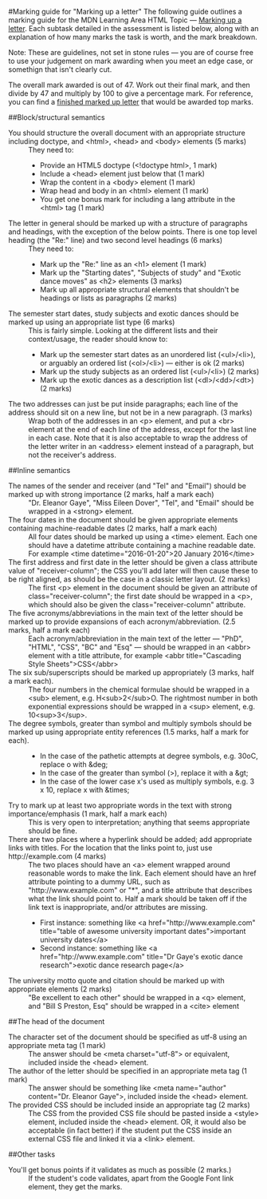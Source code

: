 #Marking guide for "Marking up a letter"
The following guide outlines a marking guide for the MDN Learning Area HTML Topic — [Marking up a letter](https://developer.mozilla.org/en-US/Learn/HTML/Introduction_to_HTML/Marking_up_a_letter). Each subtask detailed in the assessment is listed below, along with an explanation of how many marks the task is worth, and the mark breakdown.

Note: These are guidelines, not set in stone rules — you are of course free to use your judgement on mark awarding when you meet an edge case, or somethign that isn't clearly cut.

The overall mark awarded is out of 47. Work out their final mark, and then divide by 47 and multiply by 100 to give a percentage mark. For reference, you can find a [finished marked up letter](index.html) that would be awarded top marks.

##Block/structural semantics

<dl>
<dt>You should structure the overall document with an appropriate structure including doctype, and &lt;html&gt;, &lt;head&gt; and &lt;body&gt; elements (5 marks)</dt>
<dd>They need to:
<ul>
  <li>Provide an HTML5 doctype (&lt;!doctype html&gt;, 1 mark)</li>
  <li>Include a &lt;head&gt; element just below that (1 mark)</li>
  <li>Wrap the content in a &lt;body&gt; element (1 mark)</li>
  <li>Wrap head and body in an &lt;html&gt; element (1 mark)</li>
  <li>You get one bonus mark for including a lang attribute in the &lt;html&gt; tag (1 mark)</li>
</ul>
</dd>
<dt>The letter in general should be marked up with a structure of paragraphs and headings, with the exception of the below points. There is one top level heading (the "Re:" line) and two second level headings (6 marks)</dt>
<dd>They need to:
  <ul>
  <li>Mark up the "Re:" line as an &lt;h1&gt; element (1 mark)</li>
  <li>Mark up the "Starting dates", "Subjects of study" and "Exotic dance moves" as &lt;h2&gt; elements (3 marks)</li>
  <li>Mark up all appropriate structural elements that shouldn't be headings or lists as paragraphs (2 marks)</li>
</ul>
</dd>
<dt>The semester start dates, study subjects and exotic dances should be marked up using an appropriate list type (6 marks)</dt>
<dd>This is fairly simple. Looking at the different lists and their context/usage, the reader should know to:
<ul>
  <li>Mark up the semester start dates as an unordered list (&lt;ul&gt;/&lt;li&gt;), or arguably an ordered list (&lt;ol&gt;/&lt;li&gt;) — either is ok (2 marks)</li>
  <li>Mark up the study subjects as an ordered list (&lt;ul&gt;/&lt;li&gt;) (2 marks)</li>
  <li>Mark up the exotic dances as a description list (&lt;dl&gt;/&lt;dd&gt;/&lt;dt&gt;) (2 marks)</li>
</ul>
</dd>
<dt>The two addresses can just be put inside paragraphs; each line of the address should sit on a new line, but not be in a new paragraph. (3 marks)</dt>
<dd>Wrap both of the addresses in an &lt;p&gt; element, and put a &lt;br&gt; element at the end of each line of the address, except for the last line in each case. Note that it is also acceptable to wrap the address of the letter writer in an &lt;address&gt; element instead of a paragraph, but not the receiver's address.</dd>
</dl>

##Inline semantics

<dl>
<dt>The names of the sender and receiver (and "Tel" and "Email") should be marked up with strong importance (2 marks, half a mark each)</dt>
<dd>"Dr. Eleanor Gaye", "Miss Eileen Dover", "Tel", and "Email" should be wrapped in a &lt;strong&gt; element.</dd>
<dt>The four dates in the document should be given appropriate elements containing machine-readable dates (2 marks, half a mark each)</dt>
<dd>All four dates should be marked up using a &lt;time&gt; element. Each one should have a datetime attribute containing a machine readable date. For example &lt;time datetime="2016-01-20"&gt;20 January 2016&lt;/time&gt;</dd>
<dt>The first address and first date in the letter should be given a class attribute value of "receiver-column"; the CSS you'll add later will then cause these to be right aligned, as should be the case in a classic letter layout. (2 marks)</dt>
<dd>The first &lt;p&gt; element in the document should be given an attribute of class="receiver-column"; the first date should be wrapped in a &lt;p&gt;, which should also be given the class="receiver-column" attribute.</dd>
<dt>The five acronyms/abbreviations in the main text of the letter should be marked up to provide expansions of each acronym/abbreviation. (2.5 marks, half a mark each)</dt>
<dd>Each acronym/abbreviation in the main text of the letter — "PhD", "HTML", "CSS", "BC" and "Esq" — should be wrapped in an &lt;abbr&gt; element with a title attribute, for example &lt;abbr title="Cascading Style Sheets"&gt;CSS&lt;/abbr&gt;</dd>
<dt>The six sub/superscripts should be marked up appropriately (3 marks, half a mark each).</dt>
<dd>The four numbers in the chemical formulae should be wrapped in a &lt;sub&gt; element, e.g. H&lt;sub&gt;2&lt;/sub&gt;O. The rightmost number in both exponential expressions should be wrapped in a &lt;sup&gt; element, e.g. 10&lt;sup&gt;3&lt;/sup&gt;.</dd>
<dt>The degree symbols, greater than symbol and multiply symbols should be marked up using appropriate entity references (1.5 marks, half a mark for each).</dt>
<dd>
<ul>
<li>In the case of the pathetic attempts at degree symbols, e.g. 30oC, replace o with &amp;deg;</li>
<li>In the case of the greater than symbol (>), replace it with a &amp;gt;</li>
<li>In the case of the lower case x's used as multiply symbols, e.g. 3 x 10, replace x with &amp;times;</li>
</ul>
</dd>
<dt>Try to mark up at least two appropriate words in the text with strong importance/emphasis (1 mark, half a mark each)</dt>
<dd>This is very open to interpretation; anything that seems appropriate should be fine.</dd>
<dt>There are two places where a hyperlink should be added; add appropriate links with titles. For the location that the links point to, just use http://example.com (4 marks)</dt>
<dd>
  The two places should have an &lt;a&gt; element wrapped around reasonable words to make the link. Each element should have an href attribute pointing to a dummy URL, such as "http://www.example.com" or "*", and a title attribute that describes what the link should point to. Half a mark should be taken off if the link text is inappropriate, and/or attributes are missing.
  <ul>
    <li>First instance: something like &lt;a href="http://www.example.com" title="table of awesome university important dates"&gt;important university dates&lt;/a&gt;</li>
    <li>Second instance: something like &lt;a href="htp://www.example.com" title="Dr Gaye's exotic dance research"&gt;exotic dance research page&lt;/a&gt;</li>
  </ul>
</dd>
<dt>The university motto quote and citation should be marked up with appropriate elements (2 marks)</dt>
<dd>"Be excellent to each other" should be wrapped in a &lt;q&gt; element, and "Bill S Preston, Esq" should be wrapped in a &lt;cite&gt; element</dd>
</dl>

##The head of the document

<dl>
  <dt>The character set of the document should be specified as utf-8 using an appropriate meta tag (1 mark)</dt>
  <dd>The answer should be &lt;meta charset="utf-8"&gt; or equivalent, included inside the &lt;head&gt; element.</dd>
  <dt>The author of the letter should be specified in an appropriate meta tag (1 mark)</dt>
  <dd>The answer should be something like &lt;meta name="author" content="Dr. Eleanor Gaye"&gt;, included inside the &lt;head&gt; element.</dd>
  <dt>The provided CSS should be included inside an appropriate tag (2 marks)</dt>
  <dd>The CSS from the provided CSS file should be pasted inside a &lt;style&gt; element, included inside the &lt;head&gt; element. OR, it would also be acceptable (in fact better) if the student put the CSS inside an external CSS file and linked it via a &lt;link&gt; element.</dd>
</dl>

##Other tasks

<dl>
<dt>You'll get bonus points if it validates as much as possible (2 marks.)</dt>
<dd>If the student's code validates, apart from the Google Font link element, they get the marks.</dd>
